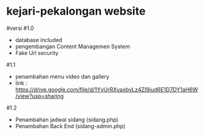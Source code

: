 # kejari-pekalongan website

#versi
#1.0 
- database included
- pengembangan Content Managemen System 
- Fake Url security

#1.1
- penambahan menu video dan gallery
- link : https://drive.google.com/file/d/1YyUrRXvaxbvLz4ZI9iud6E1D7DY1aH6W/view?usp=sharing

#1.2
- Penambahan jadwal sidang (sidang.php)
- Penambahan Back End (sidang-admin.php)
